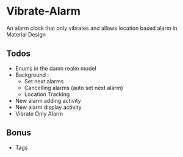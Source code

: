 # Vibrate-Alarm
An alarm clock that only vibrates and allows location based alarm in Material Design

## Todos
- Enums in the damn realm model
- Background :
    - Set next alarms
    - Cancelling alarms (auto set next alarm)
    - Location Tracking
- New alarm adding activity
- New alarm display activity
- Vibrate Only Alarm

## Bonus
- Tags